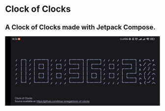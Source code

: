 # Clock of Clocks
A Clock of Clocks made with Jetpack Compose.
---
![The demo gif](https://raw.githubusercontent.com/khoa-omega/clock-of-clocks/main/preview/demo.gif)
